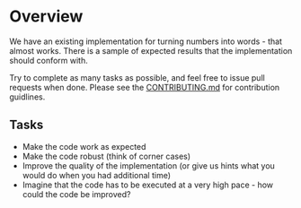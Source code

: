 # Overview
We have an existing implementation for turning numbers into words - that almost works. 
There is a sample of expected results that the implementation should conform with.

Try to complete as many tasks as possible, and feel free to issue pull requests
when done. Please see the [CONTRIBUTING.md](CONTRIBUTING.md) for contribution
guidlines.

## Tasks

- Make the code work as expected
- Make the code robust (think of corner cases)
- Improve the quality of the implementation (or give us hints what you would do when you had additional time)
- Imagine that the code has to be executed at a very high pace - how could the code be improved?